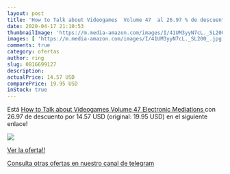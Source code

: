 ```yaml
---
layout: post
title: 'How to Talk about Videogames  Volume 47  al 26.97 % de descuento'
date: 2020-04-17 21:10:53
thumbnailImage: 'https://m.media-amazon.com/images/I/41UM3yyN7cL._SL200_.jpg'
images: [ 'https://m.media-amazon.com/images/I/41UM3yyN7cL._SL200_.jpg' ]
comments: true
category: ofertas
author: ring
slug: 0816699127
description:
actualPrice: 14.57 USD
comparePrice: 19.95 USD
inStock: true
---
```


Está [How to Talk about Videogames  Volume 47   Electronic Mediations ](https://www.amazon.com/dp/0816699127/?tag=redken08-20) con 26.97 de descuento por 14.57 USD (original: 19.95 USD) en el siguiente enlace!

[![](https://m.media-amazon.com/images/I/41UM3yyN7cL._SL200_.jpg)](https://www.amazon.com/dp/0816699127/?tag=redken08-20)

[Ver la oferta!!](https://www.amazon.com/dp/0816699127/?tag=redken08-20)

[Consulta otras ofertas en nuestro canal de telegram](https://t.me/s/ofertas25)
